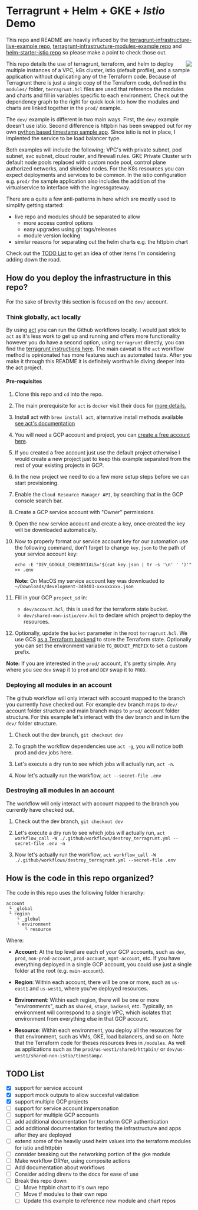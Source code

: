 # Terragrunt + Helm + GKE + _Istio_ Demo

This repo and README are heavily influced by the [terragrunt-infrastructure-live-example repo](https://github.com/gruntwork-io/terragrunt-infrastructure-live-example), [terragrunt-infrastructure-modules-example
repo](https://github.com/gruntwork-io/terragrunt-infrastructure-modules-example) and [helm-starter-istio repo](https://github.com/salesforce/helm-starter-istio) so please make a point to check those out.

<img align="right" src="https://i.imgur.com/6cM2eUU.png">

This repo details the use of terragrunt, terraform, and helm to
deploy multiple instances of a VPC, k8s cluster, istio (default profile), and a sample application without duplicating any of the Terraform code. Because of Terragrunt there is just a single copy of
the Terraform code, defined in the `modules/` folder, `terragrunt.hcl` files are used that reference the modules and charts and fill in variables specific to each
environment. Check out the dependency graph to the right for quick look into how the modules and charts are linked together in the `prod/` example. 

The `dev/` example is different in two main ways. First, the `dev/` example doesn't use istio. Second difference is httpbin has been swapped out for my own [python based timestamp sample app](https://github.com/masterrrp/timestamp). Since istio is not in place, I implented the service to be load balancer type.

Both examples will include the following; VPC's with private subnet, pod subnet, svc subnet, cloud router, and firewall rules. GKE Private Cluster with default node pools replaced with custom node pool, control plane authorized networks, and shielded nodes. For the K8s resources you can expect deployments and services to be common. In the istio configuration e.g. `prod/` the sample application also includes the addition of the virtualservice to interface with the ingressgateway. 

There are a quite a few anti-patterns in here which are mostly used to simplify getting started:
- live repo and modules should be separated to allow 
  - more access control options
  - easy upgrades using git tags/releases
  - module version locking
- similar reasons for separating out the helm charts e.g. the httpbin chart
  

Check out the [TODO List](#TODO-List) to get an idea of other items I'm considering adding down the road.

<!-- <br clear="right"/> -->

## How do you deploy the infrastructure in this repo?

For the sake of brevity this section is focused on the `dev/` account. 

### Think globally, `act` locally

By using [act](https://github.com/nektos/act) you can  run the Github workflows locally. I would just stick to `act` as it's less work to get up and running and offers more functionality however you do have a second option, using `terragrunt` directly, you can find the [terragrunt instructions here](TERRAGRUNT.md). The main caveat is the `act` workflow method is opinionated has more features such as automated tests. After you make it through this README it is definitely worthwhile diving deeper into the act project. 

#### Pre-requisites

1. Clone this repo and `cd` into the repo.
   
2. The main prerequisite for `act` is `docker` visit their docs for [more details.](https://github.com/nektos/act#necessary-prerequisites-for-running-act)

3. Install act with `brew install act`, alternative install methods available [see act's documentation](https://github.com/nektos/act#installation-through-package-managers)

4. You will need a GCP account and project, you can [create a free account here](https://cloud.google.com/free).

5. If you created a free account just use the default project otherwise I would create a new project just to keep this example separated from the rest of your existing projects in GCP.

6. In the new project we need to do a few more setup steps before we can start provisioning. 
   
7. Enable the `Cloud Resource Manager API`, by searching that in the GCP console search bar.

8. Create a GCP service account with "Owner" permissions.
   
9. Open the new service account and create a key, once created the key will be downloaded automatically.

10. Now to properly format our service account key for our automation use the following command, don't forget to change `key.json` to the path of your service account key:
      ```
      echo -E "DEV_GOOGLE_CREDENTIALS='$(cat key.json | tr -s '\n' ' ')'" >> .env
      ```
      **Note:** On MacOS my service account key was downloaded to `~/Downloads/development-349403-xxxxxxxxx.json`

11. Fill in your GCP `project_id` in:
    - `dev/account.hcl`, this is used for the terraform state bucket.
    - `dev/shared-non-istio/env.hcl` to declare which project to deploy the resources.

11. Optionally, update the `bucket` parameter in the root `terragrunt.hcl`. We use GCS [as a Terraform
      backend](https://www.terraform.io/docs/backends/types/gcs.html) to store the
      Terraform state. Optionally you can
      set the environment variable `TG_BUCKET_PREFIX` to set a custom prefix.

**Note:** If you are interested in the `prod/` account, it's pretty simple. Any where you see `dev` swap it to `prod` and `DEV` swap it to `PROD`.

### Deploying all modules in an account

The github workflow will only interact with account mapped to the branch you currently have checked out. For example dev branch maps to `dev/` account folder structure and main branch maps to `prod/` account folder structure. For this example let's interact with the dev branch and in turn the `dev/` folder structure.

1. Check out the dev branch, `git checkout dev`
   
2. To graph the workflow dependencies use `act -g`, you will notice both prod and dev jobs here.
   
3. Let's execute a dry run to see which jobs will actually run, `act -n`. 
   
4. Now let's actually run the workflow, `act --secret-file .env`

### Destroying all modules in an account

The workflow will only interact with account mapped to the branch you currently have checked out.

1. Check out the dev branch, `git checkout dev`
   
2. Let's execute a dry run to see which jobs will actually run, `act workflow_call -W ./.github/workflows/destroy_terragrunt.yml --secret-file .env -n`
   
3. Now let's actually run the workflow, `act workflow_call -W ./.github/workflows/destroy_terragrunt.yml --secret-file .env`



## How is the code in this repo organized?

The code in this repo uses the following folder hierarchy:

```
account
 └ _global
 └ region
    └ _global
    └ environment
       └ resource
```

Where:

* **Account**: At the top level are each of your GCP accounts, such as `dev`, `prod`, `non-prod-account`, `prod-account`, `mgmt-account`,
  etc. If you have everything deployed in a single GCP account, you could use just a single folder at the root (e.g.
  `main-account`).

* **Region**: Within each account, there will be one or more, such as
  `us-east1` and `us-west1`, where you've deployed resources.

* **Environment**: Within each region, there will be one or more "environments", such as `shared`, `stage`, `backend`, etc. Typically,
  an environment will correspond to a single VPC, which
  isolates that environment from everything else in that GCP account.

* **Resource**: Within each environment, you deploy all the resources for that environment, such as VMs, GKE, load balancers, and so on. Note that the Terraform code for theses resources lives in `/modules`. As well as applications such as the `prod/us-west1/shared/httpbin/` or `dev/us-west1/shared-non-istio/timestamp/`.

## TODO List
- [x] support for service account
- [x] support mock outputs to allow succesful validation
- [x] support multiple GCP projects
- [ ] support for service account impersonation
- [ ] support for multiple GCP accounts
- [ ] add additional documentation for terraform GCP authentication
- [ ] add additional documentation for testing the infrastructure and apps after they are deployed
- [ ] extend some of the heavily used helm values into the terraform modules for istio and httpbin
- [ ] consider breaking out the networking portion of the gke module
- [ ] Make workflow DRYer, using composite actions
- [ ] Add documentation about workflows
- [ ] Consider adding direnv to the docs for ease of use
- [ ] Break this repo down
  - [ ] Move httpbin chart to it's own repo
  - [ ] Move tf modules to their own repo
  - [ ] Update this example to reference new module and chart repos